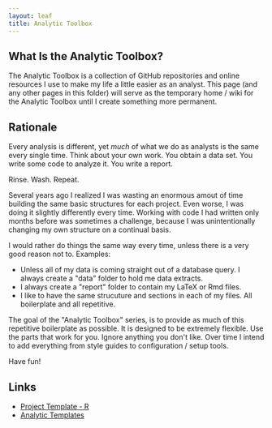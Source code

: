 ```yaml
---
layout: leaf
title: Analytic Toolbox
---
```


## What Is the Analytic Toolbox?

The Analytic Toolbox is a collection of GitHub repositories and online
resources I use to make my life a little easier as an analyst. This
page (and any other pages in this folder) will serve as the temporary
home / wiki for the Analytic Toolbox until I create something more
permanent.

## Rationale

Every analysis is different, yet _much_ of what we do as analysts is
the same every single time. Think about your own work. You obtain a
data set. You write some code to analyze it. You write a report.

Rinse. Wash. Repeat.

Several years ago I realized I was wasting an enormous amout of time
building the same basic structures for each project. Even worse, I was
doing it slightly differently every time. Working with code I had
written only months before was sometimes a challenge, because I was
unintentionally changing my own structure on a continual basis.

I would rather do things the same way every time, unless there is a
very good reason not to. Examples:

- Unless all of my data is coming straight out of a database query. I
always create a "data" folder to hold me data extracts.
- I always create a "report" folder to contain my LaTeX or Rmd
files.
- I like to have the same strucuture and sections in each of my
files. All boilerplate and all repetitive.

The goal of the "Analytic Toolbox" series, is to provide as much of
this repetitive boilerplate as possible. It is designed to be
extremely flexible. Use the parts that work for you. Ignore anything
you don't like. Over time I intend to add everything from style guides
to configuration / setup tools.

Have fun!

## Links

- [Project Template - R](https://github.com/Choens/analytic-template-r)
- [Analytic Templates](https://github.com/Choens/analytic-templates)
